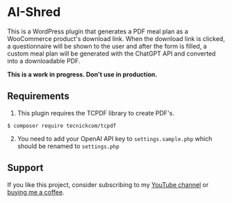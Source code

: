 # AI-Shred

This is a WordPress plugin that generates a PDF meal plan as a WooCommerce product's download link. When the download link is clicked, a questionnaire will be shown to the user and after the form is filled, a custom meal plan will be generated with the ChatGPT API and converted into a downloadable PDF.

**This is a work in progress. Don't use in production.**

## Requirements

1. This plugin requires the TCPDF library to create PDF's.

```console
$ composer require tecnickcom/tcpdf
```

2. You need to add your OpenAI API key to `settings.sample.php` which should be renamed to `settings.php`

## Support

If you like this project, consider subscribing to my [YouTube channel](https://youtube.com/@unconv) or [buying me a coffee](https://buymeacoffee.com/unconv).
